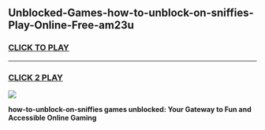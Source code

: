 
## Unblocked-Games-how-to-unblock-on-sniffies-Play-Online-Free-am23u
<h3>
<a href="https://premium76.site?title=how-to-unblock-on-sniffies&ref=26A">CLICK TO PLAY</a></h3>
<hr>

<h3>
<a href="https://premium76.site?title=how-to-unblock-on-sniffies&ref=26A">CLICK 2 PLAY</a>
  
</h3>

<a href="https://premium76.site?title=how-to-unblock-on-sniffies&ref=26A"><img src="https://clearcache.store/games.png"></a>


**how-to-unblock-on-sniffies games unblocked: Your Gateway to Fun and Accessible Online Gaming**
